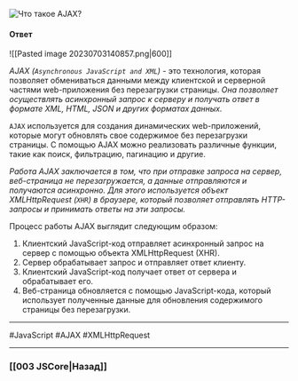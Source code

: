 ![Что такое AJAX?](https://youtu.be/IooJ3P2VUYs?t=547)

#### Ответ

![[Pasted image 20230703140857.png|600]]

*AJAX (`Asynchronous JavaScript and XML`)* - это технология, которая позволяет обмениваться данными между клиентской и серверной частями web-приложения без перезагрузки страницы. *Она позволяет осуществлять асинхронный запрос к серверу и получать ответ в формате XML, HTML, JSON и других форматах данных.*

`AJAX` используется для создания динамических web-приложений, которые могут обновлять свое содержимое без перезагрузки страницы. С помощью AJAX можно реализовать различные функции, такие как поиск, фильтрацию, пагинацию и другие.

*Работа AJAX заключается в том, что при отправке запроса на сервер, веб-страница не перезагружается, а данные отправляются и получаются асинхронно. Для этого используется объект XMLHttpRequest (`XHR`) в браузере, который позволяет отправлять HTTP-запросы и принимать ответы на эти запросы.*

Процесс работы AJAX выглядит следующим образом:
1. Клиентский JavaScript-код отправляет асинхронный запрос на сервер с помощью объекта XMLHttpRequest (XHR).
2. Сервер обрабатывает запрос и отправляет ответ клиенту.
3. Клиентский JavaScript-код получает ответ от сервера и обрабатывает его.
4. Веб-страница обновляется с помощью JavaScript-кода, который использует полученные данные для обновления содержимого страницы без перезагрузки.

___
 #JavaScript #AJAX #XMLHttpRequest

___

### [[003 JSCore|Назад]]